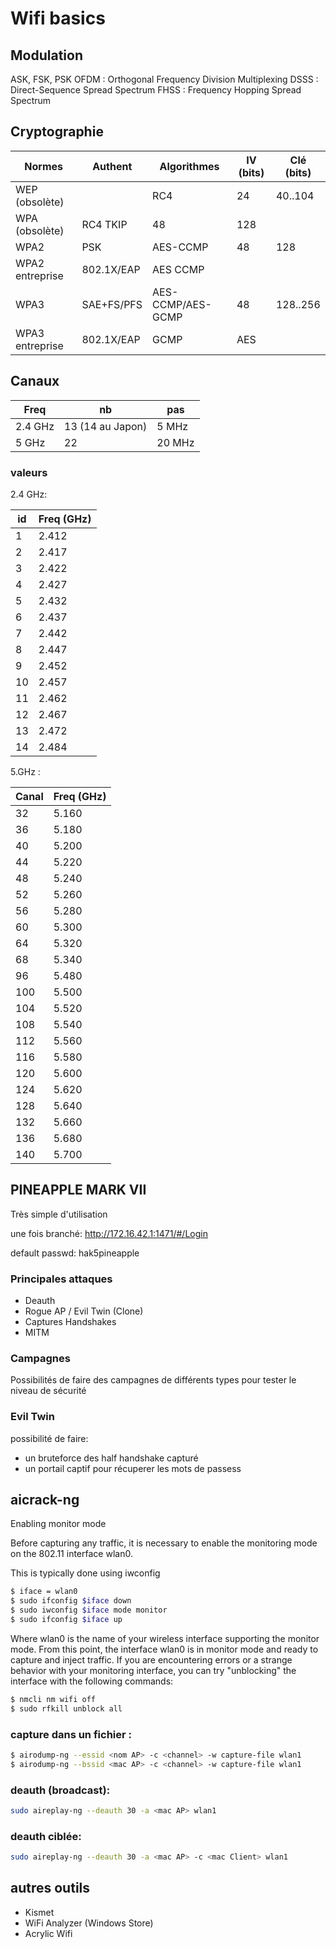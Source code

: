 # Wifi basics

## Modulation

ASK, FSK, PSK
OFDM : Orthogonal Frequency Division Multiplexing
DSSS : Direct-Sequence Spread Spectrum
FHSS : Frequency Hopping Spread Spectrum

## Cryptographie

| Normes | Authent | Algorithmes | IV (bits) | Clé (bits) |
|-------|------|-------------|--|--|
| WEP (obsolète) || RC4 | 24 | 40..104 |
| WPA  (obsolète)| RC4 TKIP | 48 | 128 |
| WPA2 | PSK | AES-CCMP | 48 | 128 |
| WPA2 entreprise | 802.1X/EAP | AES CCMP |||
| WPA3 | SAE+FS/PFS | AES-CCMP/AES-GCMP | 48 | 128..256 |
| WPA3 entreprise | 802.1X/EAP | GCMP | AES |||

## Canaux

| Freq | nb | pas |
|------|--------------|-----|
| 2.4 GHz | 13 (14 au Japon) | 5 MHz |
| 5 GHz | 22 | 20 MHz |

### valeurs

2.4 GHz:

| id | Freq (GHz) |
|----|------|
| 1 | 2.412 |
| 2 | 2.417 |
| 3 | 2.422 |
| 4 | 2.427 |
| 5 | 2.432 |
| 6 | 2.437 |
| 7 | 2.442 |
| 8 | 2.447 |
| 9 | 2.452 |
| 10 | 2.457 |
| 11 | 2.462 |
| 12 | 2.467 |
| 13 | 2.472 |
| 14 | 2.484 |

5.GHz :

| Canal | Freq (GHz) |
|-------|-----------------|
| 32    | 5.160           | 
| 36    | 5.180           | 
| 40    | 5.200           | 
| 44    | 5.220           | 
| 48    | 5.240           | 
| 52    | 5.260           | 
| 56    | 5.280           | 
| 60    | 5.300           | 
| 64    | 5.320           | 
| 68    | 5.340           |
| 96    | 5.480           |
|100    | 5.500           | 
|104    | 5.520           | 
|108    | 5.540           | 
|112    | 5.560           | 
|116    | 5.580           | 
|120    | 5.600           | 
|124    | 5.620           | 
|128    | 5.640           | 
|132    | 5.660           | 
|136    | 5.680           | 
|140    | 5.700           | 


## PINEAPPLE MARK VII

Très simple d'utilisation

une fois branché: http://172.16.42.1:1471/#/Login

default passwd: hak5pineapple

### Principales attaques

* Deauth
* Rogue AP / Evil Twin (Clone)
* Captures Handshakes
* MITM

### Campagnes

Possibilités de faire des campagnes de différents types pour tester le niveau de sécurité

### Evil Twin

possibilité de faire:

* un bruteforce des half handshake capturé
* un portail captif pour récuperer les mots de passess



## aicrack-ng

Enabling monitor mode

Before capturing any traffic, it is necessary to enable the monitoring mode on the 802.11 interface wlan0.

This is typically done using iwconfig

```sh
$ iface = wlan0
$ sudo ifconfig $iface down
$ sudo iwconfig $iface mode monitor
$ sudo ifconfig $iface up
```

Where wlan0 is the name of your wireless interface supporting the monitor mode. From this point,
the interface wlan0 is in monitor mode and ready to capture and inject traffic.
If you are encountering errors or a strange behavior with your monitoring interface, you can try
"unblocking" the interface with the following commands:

```sh
$ nmcli nm wifi off
$ sudo rfkill unblock all
```

### capture dans un fichier :

```sh
$ airodump-ng --essid <nom AP> -c <channel> -w capture-file wlan1
$ airodump-ng --bssid <mac AP> -c <channel> -w capture-file wlan1
```

### deauth (broadcast):

```sh
sudo aireplay-ng --deauth 30 -a <mac AP> wlan1
```

### deauth ciblée:

```sh
sudo aireplay-ng --deauth 30 -a <mac AP> -c <mac Client> wlan1
```

## autres outils

* Kismet
* WiFi Analyzer (Windows Store)
* Acrylic Wifi